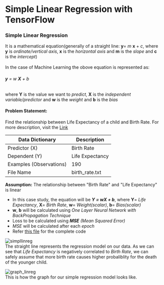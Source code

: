 # Simple Linear Regression with TensorFlow

### Simple Linear Regression<br/>
It is a mathematical equation(generally of a straight line: **y**= *m* **x** + *c*, where **y** is *ordinate/vertical axis*, **x** is the *horizontal axis* and **m** is the *slope* and **c** is the *intercept*)<br/><br/>
In the case of Machine Learning the obove equation is represented as:<br/>
###### **y** *= w* **X** *+ b*<br/>
where **Y** is the value we want to *predict*, **X** is the *independent variable/predictor* and **w** is the *weight* and **b** is the *bias*<br/>

#### Problem Statement:<br/>
Find the relationship between Life Expectancy of a child and Birth Rate. For more description, visit the [Link](https://www.google.com/publicdata/explore?ds=d5bncppjof8f9_&ctype=b&strail=false&nselm=s&met_x=sp_dyn_le00_in&scale_x=lin&ind_x=false&met_y=sp_dyn_tfrt_in&scale_y=lin&ind_y=false&met_s=sp_pop_totl&scale_s=lin&ind_s=false&dimp_c=country:region&ifdim=country&iconSize=0.5&uniSize=0.035#!ctype=b&strail=false&bcs=d&nselm=s&met_x=sp_dyn_le00_in&scale_x=lin&ind_x=false&met_y=sp_dyn_tfrt_in&scale_y=lin&ind_y=false&met_s=sp_pop_totl&scale_s=lin&ind_s=false&dimp_c=country:region&ifdim=country&pit=1421395200000&hl=en_US&dl=en_US&ind=false)

| Data Dictionary         | Description     |
|-------------------------|-----------------|
| Predictor (X)           | Birth Rate      |
| Dependent (Y)           | Life Expectancy |
| Examples (Observations) | 190             |
| File Name               | birth_rate.txt  |


**Assumption:** The relationship between "Birth Rate" and "Life Expectancy" is linear<br/>
- In this case study, the equation will be ***Y = wX + b***, where **Y**= *Life Expectancy*, **X**= *Birth Rate*, **w**= *Weight(scalar)*, **b**= *Bias(scalar)* <br/>
- **w**, **b** will be calculated using *One Layer Neural Network with BackPropagation Technique* <br/>
- Loss to be calculated using ***MSE*** *(Mean Squared Error)*
- *MSE* will be calculated after each *epoch*
- Refer [this file](https://github.com/crookednoob/TensorFlow_Basic_Tutorial/blob/master/Regression/Tensorflow_Simple_Linear_Regression.py) for the complete code

![simpllinreg](https://user-images.githubusercontent.com/13174586/44777880-4b82a800-ab99-11e8-823b-d1be549d67e8.JPG)
<br/>The straight line represents the regression model on our data. As we can see that *Life Expectancy* is negatively correlated to *Birth Rate*, we can safely assume that more birth rate causes higher probaliblity for the death of the younger child.<br/>

![graph_linreg](https://user-images.githubusercontent.com/13174586/44777878-4aea1180-ab99-11e8-8f69-6258317ef322.png)
<br/>This is how the graph for our simple regression model looks like.
